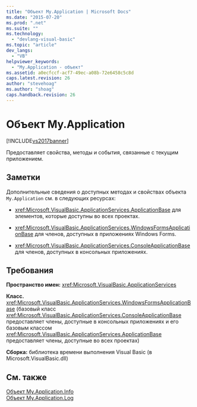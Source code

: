 ```yaml
---
title: "Объект My.Application | Microsoft Docs"
ms.date: "2015-07-20"
ms.prod: ".net"
ms.suite: ""
ms.technology: 
  - "devlang-visual-basic"
ms.topic: "article"
dev_langs: 
  - "VB"
helpviewer_keywords: 
  - "My.Application - объект"
ms.assetid: a0ecfccf-acf7-49ec-a08b-72e6458c5c8d
caps.latest.revision: 26
author: "stevehoag"
ms.author: "shoag"
caps.handback.revision: 26
---
```

# Объект My.Application
[!INCLUDE[vs2017banner](../../../visual-basic/includes/vs2017banner.md)]

Предоставляет свойства, методы и события, связанные с текущим приложением.  
  
## Заметки  
 Дополнительные сведения о доступных методах и свойствах объекта `My.Application` см. в следующих ресурсах:  
  
-   <xref:Microsoft.VisualBasic.ApplicationServices.ApplicationBase> для элементов, которые доступны во всех проектах.  
  
-   <xref:Microsoft.VisualBasic.ApplicationServices.WindowsFormsApplicationBase> для членов, доступных в приложениях Windows Forms.  
  
-   <xref:Microsoft.VisualBasic.ApplicationServices.ConsoleApplicationBase> для членов, доступных в консольных приложениях.  
  
## Требования  
 **Пространство имен:** <xref:Microsoft.VisualBasic.ApplicationServices>  
  
 **Класс.** <xref:Microsoft.VisualBasic.ApplicationServices.WindowsFormsApplicationBase> \(базовый класс <xref:Microsoft.VisualBasic.ApplicationServices.ConsoleApplicationBase> предоставляет члены, доступные в консольных приложениях и его базовым классом <xref:Microsoft.VisualBasic.ApplicationServices.ApplicationBase> предоставляет члены, доступные во всех проектах\)  
  
 **Сборка:** библиотека времени выполнения Visual Basic \(в Microsoft.VisualBasic.dll\)  
  
## См. также  
 [Объект My.Application.Info](../../../visual-basic/language-reference/objects/my-application-info-object.md)   
 [Объект My.Application.Log](../../../visual-basic/language-reference/objects/my-application-log-object.md)